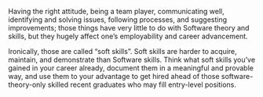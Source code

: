 Having the right attitude, being a team player, communicating well, identifying and solving issues, following processes, and suggesting improvements; those things have very little to do with Software theory and skills, but they hugely affect one’s employability and career advancement. 

Ironically, those are called “soft skills”. Soft skills are harder to acquire, maintain, and demonstrate than Software skills. Think what soft skills you’ve gained in your career already, document them in a meaningful and provable way, and use them to your advantage to get hired ahead of those software-theory-only skilled recent graduates who may fill entry-level positions.
